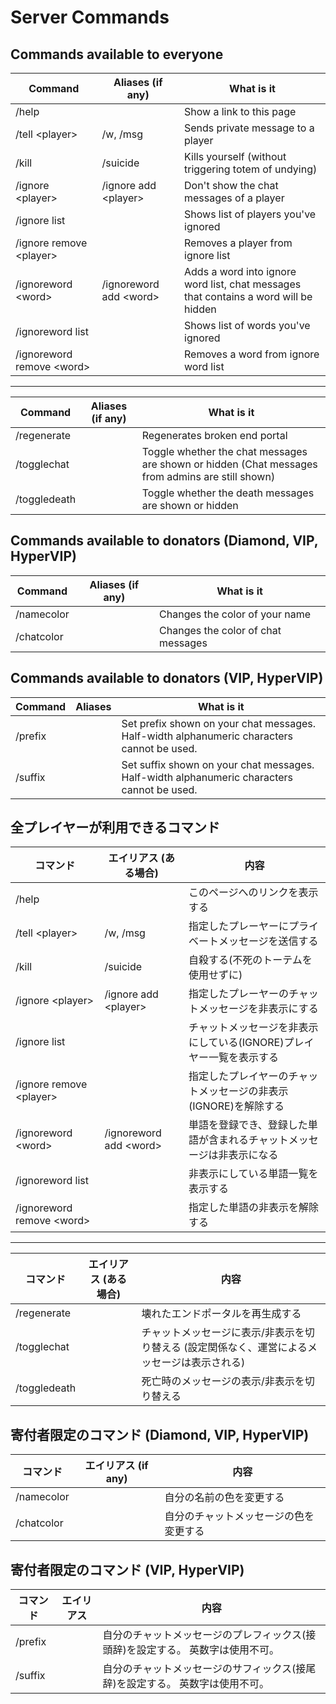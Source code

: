 # Server Commands

## Commands available to everyone

| Command | Aliases (if any) | What is it |
| --- | --- | --- |
| /help | | Show a link to this page |
| /tell \<player\> | /w, /msg | Sends private message to a player |
| /kill | /suicide | Kills yourself (without triggering totem of undying) |
| /ignore \<player\> | /ignore add \<player\> | Don't show the chat messages of a player |
| /ignore list | | Shows list of players you've ignored |
| /ignore remove \<player\> | | Removes a player from ignore list |
| /ignoreword \<word\> | /ignoreword add \<word\> | Adds a word into ignore word list, chat messages that contains a word will be hidden |
| /ignoreword list | | Shows list of words you've ignored |
| /ignoreword remove \<word\> | | Removes a word from ignore word list |

---

| Command | Aliases (if any) | What is it |
| --- | --- | --- |
| /regenerate | | Regenerates broken end portal |
| /togglechat | | Toggle whether the chat messages are shown or hidden (Chat messages from admins are still shown) |
| /toggledeath | | Toggle whether the death messages are shown or hidden |

## Commands available to donators (Diamond, VIP, HyperVIP)
| Command | Aliases (if any) | What is it |
| --- | --- | --- |
| /namecolor | | Changes the color of your name |
| /chatcolor | | Changes the color of chat messages |

## Commands available to donators (VIP, HyperVIP)

| Command | Aliases | What is it |
| --- | --- | --- |
| /prefix | | Set prefix shown on your chat messages. Half-width alphanumeric characters cannot be used. |
| /suffix | | Set suffix shown on your chat messages. Half-width alphanumeric characters cannot be used. |


## 全プレイヤーが利用できるコマンド

| コマンド | エイリアス (ある場合) | 内容 |
| --- | --- | --- |
| /help | | このページへのリンクを表示する |
| /tell \<player\> | /w, /msg | 指定したプレーヤーにプライベートメッセージを送信する |
| /kill | /suicide | 自殺する(不死のトーテムを使用せずに) |
| /ignore \<player\> | /ignore add \<player\> | 指定したプレーヤーのチャットメッセージを非表示にする |
| /ignore list | | チャットメッセージを非表示にしている(IGNORE)プレイヤー一覧を表示する |
| /ignore remove \<player\> | | 指定したプレイヤーのチャットメッセージの非表示(IGNORE)を解除する |
| /ignoreword \<word\> | /ignoreword add \<word\> | 単語を登録でき、登録した単語が含まれるチャットメッセージは非表示になる |
| /ignoreword list | | 非表示にしている単語一覧を表示する |
| /ignoreword remove \<word\> | | 指定した単語の非表示を解除する |

---

| コマンド | エイリアス (ある場合) | 内容 |
| --- | --- | --- |
| /regenerate | | 壊れたエンドポータルを再生成する |
| /togglechat | | チャットメッセージに表示/非表示を切り替える (設定関係なく、運営によるメッセージは表示される) |
| /toggledeath | | 死亡時のメッセージの表示/非表示を切り替える |

## 寄付者限定のコマンド (Diamond, VIP, HyperVIP)
| コマンド | エイリアス (if any) | 内容 |
| --- | --- | --- |
| /namecolor | | 自分の名前の色を変更する |
| /chatcolor | | 自分のチャットメッセージの色を変更する |

## 寄付者限定のコマンド (VIP, HyperVIP)

| コマンド | エイリアス | 内容 |
| --- | --- | --- |
| /prefix | | 自分のチャットメッセージのプレフィックス(接頭辞)を設定する。 英数字は使用不可。 |
| /suffix | | 自分のチャットメッセージのサフィックス(接尾辞)を設定する。 英数字は使用不可。|

